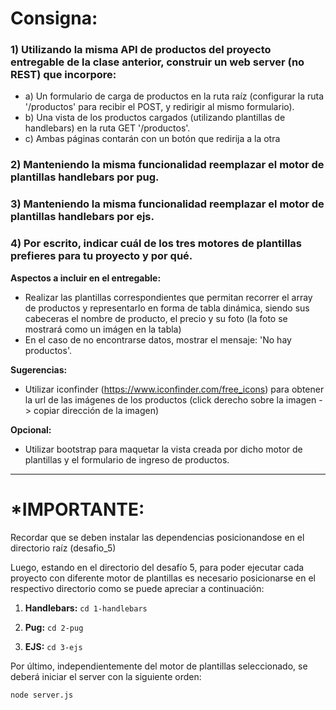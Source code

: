 # Consigna:
### 1) Utilizando la misma API de productos del proyecto entregable de la clase anterior, construir un web server (no REST) que incorpore:

+ a) Un formulario de carga de productos en la ruta raíz (configurar la ruta '/productos' para recibir el POST, y redirigir al mismo formulario).
+ b) Una vista de los productos cargados (utilizando plantillas de 
handlebars) en la ruta GET '/productos'.
+ c) Ambas páginas contarán con un botón que redirija a la otra

### 2) Manteniendo la misma funcionalidad reemplazar el motor de plantillas handlebars por pug.

### 3) Manteniendo la misma funcionalidad reemplazar el motor de plantillas handlebars por ejs.

### 4) Por escrito, indicar cuál de los tres motores de plantillas prefieres para tu proyecto y por qué.

**Aspectos a incluir en el entregable:**
+ Realizar las plantillas correspondientes que permitan recorrer el array de productos y 
representarlo en forma de tabla dinámica, siendo sus cabeceras el nombre de producto, 
el precio y su foto (la foto se mostrará como un imágen en la tabla)
+ En el caso de no encontrarse datos, mostrar el mensaje: 'No hay productos'.

**Sugerencias:**
+ Utilizar iconfinder (https://www.iconfinder.com/free_icons) para obtener la url de las 
imágenes de los productos (click derecho sobre la imagen -> copiar dirección de la 
imagen)

**Opcional:**
+ Utilizar bootstrap para maquetar la vista creada por dicho motor de plantillas y el 
formulario de ingreso de productos.

* * *

# *IMPORTANTE:

Recordar que se deben instalar las dependencias posicionandose en el directorio raíz (desafio_5)

Luego, estando en el directorio del desafío 5, para poder ejecutar cada proyecto con diferente motor de plantillas es necesario posicionarse en el respectivo directorio como se puede apreciar a continuación:

1. **Handlebars:** ``` cd 1-handlebars ```

2. **Pug:** ``` cd 2-pug ```

3. **EJS:** ``` cd 3-ejs ```

Por último, independientemente del motor de plantillas seleccionado, se deberá iniciar el server con la siguiente orden:

``` node server.js ```
